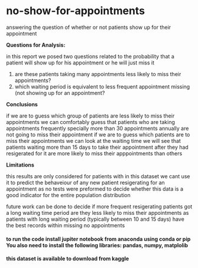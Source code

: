 # no-show-for-appointments
answering the question of whether or not patients show up for their appointment

**Questions for Analysis:**


in this report we posed two questions related to the probability that a patient will show up for his appointment or he will just miss it
1. are these patients taking many appointments less likely to miss their appointments?
2. which waiting period is equivalent to less frequent appointment missing (not showing up for an appointment?


**Conclusions**



if we are to guess which group of patients are less likely to miss their appointments we can comfortably guess that patients who are taking appointments frequently specially more than 30 appointments annually are not going to miss their appointment
if we are to guess which patients are to miss their appointments we can look at the waiting time we will see that patients waiting more than 15 days to take their appointment after they had resigerated for it are more likely to miss their apppointments than others



**Limitations**



this results are only considered for patients with in this dataset we cant use it to predict the behaveiour of any new patient resigerating for an appointment as no tests were preformed to decide whether this data is a good indicator for the entire population distribution

future work can be done to decide if more frequent resigerating patients got a long waiting time period are they less likely to miss their appointments as patients with long waiting period (typically between 10 and 15 days) have the best records within missing no appointments

#### to run the code install jupiter notebook from anaconda using conda or pip You also need to install the following libraries: pandas, numpy, matplolib 
#### this dataset is available to download from kaggle 
